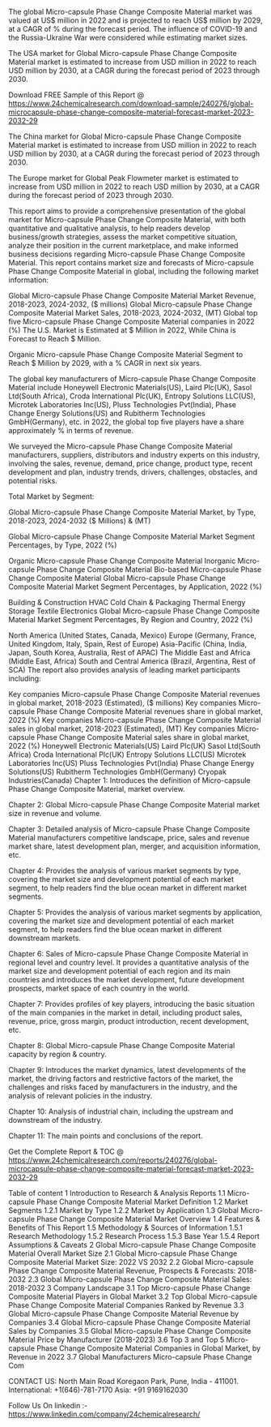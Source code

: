 The global Micro-capsule Phase Change Composite Material market was valued at US$ million in 2022 and is projected to reach US$ million by 2029, at a CAGR of % during the forecast period. The influence of COVID-19 and the Russia-Ukraine War were considered while estimating market sizes.

The USA market for Global Micro-capsule Phase Change Composite Material market is estimated to increase from USD million in 2022 to reach USD million by 2030, at a CAGR during the forecast period of 2023 through 2030.

Download FREE Sample of this Report @ https://www.24chemicalresearch.com/download-sample/240276/global-microcapsule-phase-change-composite-material-forecast-market-2023-2032-29

The China market for Global Micro-capsule Phase Change Composite Material market is estimated to increase from USD million in 2022 to reach USD million by 2030, at a CAGR during the forecast period of 2023 through 2030.

The Europe market for Global Peak Flowmeter market is estimated to increase from USD million in 2022 to reach USD million by 2030, at a CAGR during the forecast period of 2023 through 2030.

This report aims to provide a comprehensive presentation of the global market for Micro-capsule Phase Change Composite Material, with both quantitative and qualitative analysis, to help readers develop business/growth strategies, assess the market competitive situation, analyze their position in the current marketplace, and make informed business decisions regarding Micro-capsule Phase Change Composite Material. This report contains market size and forecasts of Micro-capsule Phase Change Composite Material in global, including the following market information:

Global Micro-capsule Phase Change Composite Material Market Revenue, 2018-2023, 2024-2032, ($ millions)
Global Micro-capsule Phase Change Composite Material Market Sales, 2018-2023, 2024-2032, (MT)
Global top five Micro-capsule Phase Change Composite Material companies in 2022 (%)
The U.S. Market is Estimated at $ Million in 2022, While China is Forecast to Reach $ Million.

Organic Micro-capsule Phase Change Composite Material Segment to Reach $ Million by 2029, with a % CAGR in next six years.

The global key manufacturers of Micro-capsule Phase Change Composite Material include Honeywell Electronic Materials(US), Laird Plc(UK), Sasol Ltd(South Africa), Croda International Plc(UK), Entropy Solutions LLC(US), Microtek Laboratories Inc(US), Pluss Technologies Pvt(India), Phase Change Energy Solutions(US) and Rubitherm Technologies GmbH(Germany), etc. in 2022, the global top five players have a share approximately % in terms of revenue.

We surveyed the Micro-capsule Phase Change Composite Material manufacturers, suppliers, distributors and industry experts on this industry, involving the sales, revenue, demand, price change, product type, recent development and plan, industry trends, drivers, challenges, obstacles, and potential risks.

Total Market by Segment:

Global Micro-capsule Phase Change Composite Material Market, by Type, 2018-2023, 2024-2032 ($ Millions) & (MT)

Global Micro-capsule Phase Change Composite Material Market Segment Percentages, by Type, 2022 (%)

Organic Micro-capsule Phase Change Composite Material
Inorganic Micro-capsule Phase Change Composite Material
Bio-based Micro-capsule Phase Change Composite Material
Global Micro-capsule Phase Change Composite Material Market Segment Percentages, by Application, 2022 (%)

Building & Construction
HVAC
Cold Chain & Packaging
Thermal Energy Storage
Textile
Electronics
Global Micro-capsule Phase Change Composite Material Market Segment Percentages, By Region and Country, 2022 (%)

North America (United States, Canada, Mexico)
Europe (Germany, France, United Kingdom, Italy, Spain, Rest of Europe)
Asia-Pacific (China, India, Japan, South Korea, Australia, Rest of APAC)
The Middle East and Africa (Middle East, Africa)
South and Central America (Brazil, Argentina, Rest of SCA)
The report also provides analysis of leading market participants including:

Key companies Micro-capsule Phase Change Composite Material revenues in global market, 2018-2023 (Estimated), ($ millions)
Key companies Micro-capsule Phase Change Composite Material revenues share in global market, 2022 (%)
Key companies Micro-capsule Phase Change Composite Material sales in global market, 2018-2023 (Estimated), (MT)
Key companies Micro-capsule Phase Change Composite Material sales share in global market, 2022 (%)
Honeywell Electronic Materials(US)
Laird Plc(UK)
Sasol Ltd(South Africa)
Croda International Plc(UK)
Entropy Solutions LLC(US)
Microtek Laboratories Inc(US)
Pluss Technologies Pvt(India)
Phase Change Energy Solutions(US)
Rubitherm Technologies GmbH(Germany)
Cryopak Industries(Canada)
Chapter 1: Introduces the definition of Micro-capsule Phase Change Composite Material, market overview.

Chapter 2: Global Micro-capsule Phase Change Composite Material market size in revenue and volume.

Chapter 3: Detailed analysis of Micro-capsule Phase Change Composite Material manufacturers competitive landscape, price, sales and revenue market share, latest development plan, merger, and acquisition information, etc.

Chapter 4: Provides the analysis of various market segments by type, covering the market size and development potential of each market segment, to help readers find the blue ocean market in different market segments.

Chapter 5: Provides the analysis of various market segments by application, covering the market size and development potential of each market segment, to help readers find the blue ocean market in different downstream markets.

Chapter 6: Sales of Micro-capsule Phase Change Composite Material in regional level and country level. It provides a quantitative analysis of the market size and development potential of each region and its main countries and introduces the market development, future development prospects, market space of each country in the world.

Chapter 7: Provides profiles of key players, introducing the basic situation of the main companies in the market in detail, including product sales, revenue, price, gross margin, product introduction, recent development, etc.

Chapter 8: Global Micro-capsule Phase Change Composite Material capacity by region & country.

Chapter 9: Introduces the market dynamics, latest developments of the market, the driving factors and restrictive factors of the market, the challenges and risks faced by manufacturers in the industry, and the analysis of relevant policies in the industry.

Chapter 10: Analysis of industrial chain, including the upstream and downstream of the industry.

Chapter 11: The main points and conclusions of the report.

Get the Complete Report & TOC @ https://www.24chemicalresearch.com/reports/240276/global-microcapsule-phase-change-composite-material-forecast-market-2023-2032-29

Table of content
1 Introduction to Research & Analysis Reports
1.1 Micro-capsule Phase Change Composite Material Market Definition
1.2 Market Segments
1.2.1 Market by Type
1.2.2 Market by Application
1.3 Global Micro-capsule Phase Change Composite Material Market Overview
1.4 Features & Benefits of This Report
1.5 Methodology & Sources of Information
1.5.1 Research Methodology
1.5.2 Research Process
1.5.3 Base Year
1.5.4 Report Assumptions & Caveats
2 Global Micro-capsule Phase Change Composite Material Overall Market Size
2.1 Global Micro-capsule Phase Change Composite Material Market Size: 2022 VS 2032
2.2 Global Micro-capsule Phase Change Composite Material Revenue, Prospects & Forecasts: 2018-2032
2.3 Global Micro-capsule Phase Change Composite Material Sales: 2018-2032
3 Company Landscape
3.1 Top Micro-capsule Phase Change Composite Material Players in Global Market
3.2 Top Global Micro-capsule Phase Change Composite Material Companies Ranked by Revenue
3.3 Global Micro-capsule Phase Change Composite Material Revenue by Companies
3.4 Global Micro-capsule Phase Change Composite Material Sales by Companies
3.5 Global Micro-capsule Phase Change Composite Material Price by Manufacturer (2018-2023)
3.6 Top 3 and Top 5 Micro-capsule Phase Change Composite Material Companies in Global Market, by Revenue in 2022
3.7 Global Manufacturers Micro-capsule Phase Change Com

CONTACT US:
North Main Road Koregaon Park, Pune, India - 411001.
International: +1(646)-781-7170
Asia: +91 9169162030

Follow Us On linkedin :- https://www.linkedin.com/company/24chemicalresearch/
